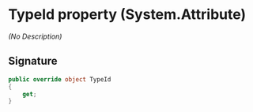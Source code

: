 # TypeId property (System.Attribute)
_(No Description)_

## Signature
```csharp
public override object TypeId
{
    get;
}
```
